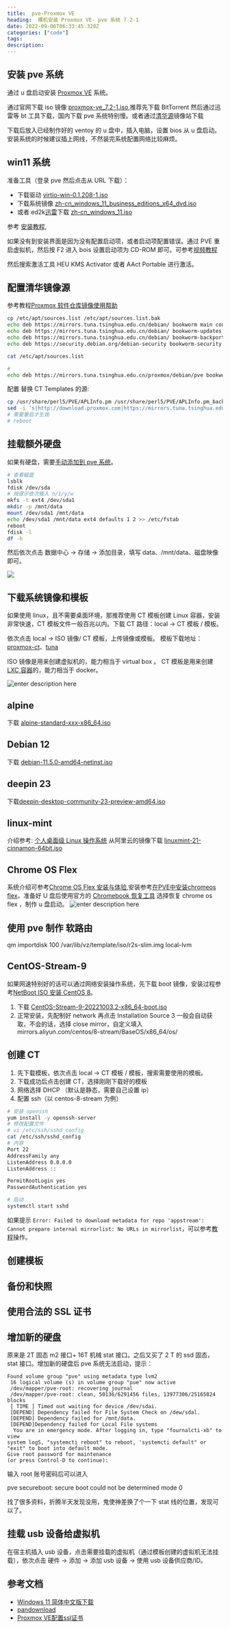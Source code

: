 ```yaml
---
title:  pve-Proxmox VE
heading:  裸机安装 Proxmox VE- pve 系统 7.2-1
date: 2022-09-06T06:33:45.328Z
categories: ["code"]
tags: 
description: 
---
```

## 安装 pve 系统
通过 u 盘启动安装 [Proxmox VE](https://pve.proxmox.com/pve-docs/pve-admin-guide.html) 系统。

通过官网下载 iso 镜像 [proxmox-ve_7.2-1.iso](https://www.proxmox.com/en/downloads/category/iso-images-pve),推荐先下载 BitTorrent 然后通过迅雷等 bt 工具下载，国内下载 pve 系统特别慢。或者通过[清华源](https://mirrors.tuna.tsinghua.edu.cn/help/proxmox/)镜像站下载


下载后放入已经制作好的 ventoy 的 u 盘中，插入电脑，设置 bios 从 u 盘启动。安装系统的时候建议插上网线，不然装完系统配置网络比较麻烦。


## win11 系统

准备工具（登录 pve 然后点击从 URL 下载）：

- 下载驱动 [virtio-win-0.1.208-1.iso](https://foxi.buduanwang.vip/pan/proxmox-edge/%E9%A9%B1%E5%8A%A8/)
- 下载系统镜像 [zh-cn_windows_11_business_editions_x64_dvd.iso](https://foxi.buduanwang.vip/pan/proxmox-edge/ISO/)
- 或者 ed2k[迅雷](https://sysin.org/blog/windows-11/#%E2%AC%87%E4%B8%8B%E8%BD%BD%E5%9C%B0%E5%9D%80)下载   [zh-cn_windows_11.iso](ed2k://|file|zh-cn_windows_11_business_editions_x64_dvd_f5f6bcbd.iso|5413181440|88CA1AE28F5F8A238647561B5C00E511|/)



参考 [安装教程](https://www.gordon2000.com/2021/10/pvewindows-11-step-by-step.html),

如果没有到安装界面是因为没有配置启动项，或者启动项配置错误。通过 PVE 重启虚拟机，然后按 F2 进入 bois 设置启动项为 CD-ROM 即可。可参考[视频教程](https://www.bilibili.com/s/video/BV16L4y1B7F3)

然后搜索激活工具 HEU KMS Activator 或者 AAct Portable 进行激活。


## 配置清华镜像源

参考教程[Proxmox 软件仓库镜像使用帮助](https://mirrors.tuna.tsinghua.edu.cn/help/proxmox/)
```bash
cp /etc/apt/sources.list /etc/apt/sources.list.bak
echo deb https://mirrors.tuna.tsinghua.edu.cn/debian/ bookworm main contrib non-free non-free-firmware > /etc/apt/sources.list
echo deb https://mirrors.tuna.tsinghua.edu.cn/debian/ bookworm-updates main contrib non-free non-free-firmware >> /etc/apt/sources.list
echo deb https://mirrors.tuna.tsinghua.edu.cn/debian/ bookworm-backports main contrib non-free non-free-firmware >> /etc/apt/sources.list
echo deb https://security.debian.org/debian-security bookworm-security main contrib non-free non-free-firmware >> /etc/apt/sources.list

cat /etc/apt/sources.list 

# 
echo deb https://mirrors.tuna.tsinghua.edu.cn/proxmox/debian/pve bookworm pve-no-subscription > /etc/apt/sources.list.d/pve-no-subscription.list
```

配置 替换 CT Templates 的源:
```bash
cp /usr/share/perl5/PVE/APLInfo.pm /usr/share/perl5/PVE/APLInfo.pm_back
sed -i 's|http://download.proxmox.com|https://mirrors.tuna.tsinghua.edu.cn/proxmox|g' /usr/share/perl5/PVE/APLInfo.pm
# 需要重启才生效
# reboot
```


## 挂载额外硬盘

如果有硬盘，需要[手动添加到 pve 系统](https://blog.csdn.net/qq_22182829/article/details/119682405)。
```bash
# 查看磁盘
lsblk
fdisk /dev/sda
# 按提示依次输入 n/1/y/w
mkfs -t ext4 /dev/sda1
mkdir -p /mnt/data
mount /dev/sda1 /mnt/data
echo /dev/sda1 /mnt/data ext4 defaults 1 2 >> /etc/fstab
reboot
fdisk -l
df -h
```


然后依次点击 数据中心 -> 存储 -> 添加目录，填写 data、/mnt/data、磁盘映像 即可。


![](https://cdn.sxy21.cn/static/imgs/1662708792404.png)


## 下载系统镜像和模板
如果使用 linux，且不需要桌面环境，那推荐使用 CT 模板创建 Linux 容器，安装非常快速，CT 模板文件一般百兆以内。下载 CT 路径：local -> CT 模板 / 模板。

依次点击 local -> ISO 镜像/ CT 模板，上传镜像或模板。
模板下载地址：[proxmox-ct](https://mirrors.ustc.edu.cn/proxmox/images/system/)、[tuna](https://mirrors.ustc.edu.cn/proxmox/images/system/)

ISO 镜像是用来创建虚拟机的，能力相当于 virtual box 。
CT 模板是用来创建 [LXC 容器](https://262235.xyz/index.php/archives/727/)的，能力相当于 docker。

![enter description here](https://cdn.sxy21.cn/static/imgs/1662749923230.png)


## alpine
下载 [alpine-standard-xxx-x86_64.iso](https://mirrors.aliyun.com/alpine/v3.9/releases/x86_64/alpine-standard-3.9.6-x86_64.iso?spm=a2c6h.25603864.0.0.761f4323yPSRrA)



## Debian 12

下载 [debian-11.5.0-amd64-netinst.iso](https://www.debian.org/download)


## deepin 23
下载[deepin-desktop-community-23-preview-amd64.iso](https://www.deepin.org/zh/download/)

## linux-mint 
介绍参考: [个人桌面级 Linux 操作系统](https://www.iplaysoft.com/linux-mint.html)
从阿里云的镜像下载 [linuxmint-21-cinnamon-64bit.iso](https://linuxmint.com/edition.php?id=299)

## Chrome OS Flex

系统介绍可参考[Chrome OS Flex 安装与体验](https://sspai.com/post/72764),安装参考[在PVE中安装chromeos flex](https://yyr.moe/index.php/100/)，准备好 U 盘后使用官方的 [Chromebook 恢复工具](https://chrome.google.com/webstore/detail/chromebook-recovery-utili/pocpnlppkickgojjlmhdmidojbmbodfm/related) 选择恢复 chrome os flex ，制作 u 盘启动。
![enter description here](https://cdn.sxy21.cn/static/imgs/1666178082467.png)

## 使用 pve 制作 软路由

qm importdisk 100 /var/lib/vz/template/iso/r2s-slim.img local-lvm

## CentOS-Stream-9
如果网速特别好的话可以通过网络安装操作系统，先下载 boot 镜像，安装过程参考[NetBoot ISO 安装 CentOS 8](https://linuxhint.com/install_centos8_netboot_iso/)。
1. 下载 [CentOS-Stream-9-20221003.2-x86_64-boot.iso](http://mirror.stream.centos.org/9-stream/BaseOS/x86_64/iso/)
2. 正常安装，先配制好 network 再点击 Installation Source
3  一般会自动获取，不会的话，选择 close mirror，自定义填入 mirrors.aliyun.com/centos/8-stream/BaseOS/x86_64/os/


## 创建 CT
1. 先下载模板，依次点击 local -> CT 模板 / 模板，搜索需要使用的模板。
2. 下载成功后点击创建 CT，选择刚刚下载好的模板
3. 网络选择 DHCP （默认是静态，需要自己设置 ip）
4. 配置 ssh（以 centos-8-stream 为例）
```bash
# 安装 openssh
yum install -y openssh-server
# 修改配置文件 
# vi /etc/ssh/sshd_config
cat /etc/ssh/sshd_config
# 内容
Port 22
AddressFamily any
ListenAddress 0.0.0.0
ListenAddress ::

PermitRootLogin yes
PasswordAuthentication yes

# 启动
systemctl start sshd
```
如果提示 `Error: Failed to download metadata for repo 'appstream': Cannot prepare internal mirrorlist: No URLs in mirrorlist`，可以参考[教程](https://haydenjames.io/fix-error-failed-to-download-metadata-for-repo-appstream-centos-8/)操作。


## 创建模板


## 备份和快照

## 使用合法的 SSL 证书

## 增加新的硬盘
原来是 2T 固态 m2 接口+ 16T 机械 stat 接口。之后又买了 2 T 的 ssd 固态，stat 接口。增加新的硬盘后 pve 系统无法启动，提示：
```accesslog
Found volume group "pve" using metadata type lvm2
 16 logical volume (s) in volume group "pue" now active 
 /dev/mapper/pve-root: recovering journal 
 /dev/mapper/pve-root: clean, 50136/6291456 files, 13977306/25165824 blocks 
 [ TIME ] Timed out waiting for device /dev/sdai. 
 [DEPEND] Dependency failed for File System Check on /dew/sdal. 
 [DEPEND] Dependency failed for /mnt/data. 
 [DEPEND]Dependency failed for Local File systems 
  You are in emergency mode. After logging in, type "fournalcti-xb" to view 
system logS, "systemcti reboot" to reboot, 'systemcti default" or "exit° to boot into default mode. 
Give root password for maintenance 
(or press Control-D to continue):
```
输入 root 账号密码后可以进入


pve secureboot: secure boot could not be determined mode 0

找了很多资料，折腾半天发现没用，鬼使神差换了个一下 stat 线的位置，发现可以了。

## 挂载 usb 设备给虚拟机
在宿主机插入 usb 设备，点击需要挂载的虚拟机（通过模板创建的虚拟机无法挂载），依次点击 硬件 -> 添加 -> 添加 usb 设备 -> 使用 usb 设备供应商/ID。


## 参考文档 
- [Windows 11 简体中文版下载](https://sysin.org/blog/windows-11/#%E2%AC%87%E4%B8%8B%E8%BD%BD%E5%9C%B0%E5%9D%80)
- [pandownload](https://pandownload.net/document/download.html)
- [Proxmox VE配置ssl证书](https://foxi.buduanwang.vip/virtualization/256.html/)



